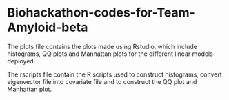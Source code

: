 # Biohackathon-codes-for-Team-Amyloid-beta

The plots file contains the plots made using Rstudio, which include histograms, QQ plots and Manhattan plots for the different linear models deployed.

The rscripts file contain the R scripts used to construct histograms, convert eigenvector file into covariate file and to construct the QQ plot and Manhattan plot.

